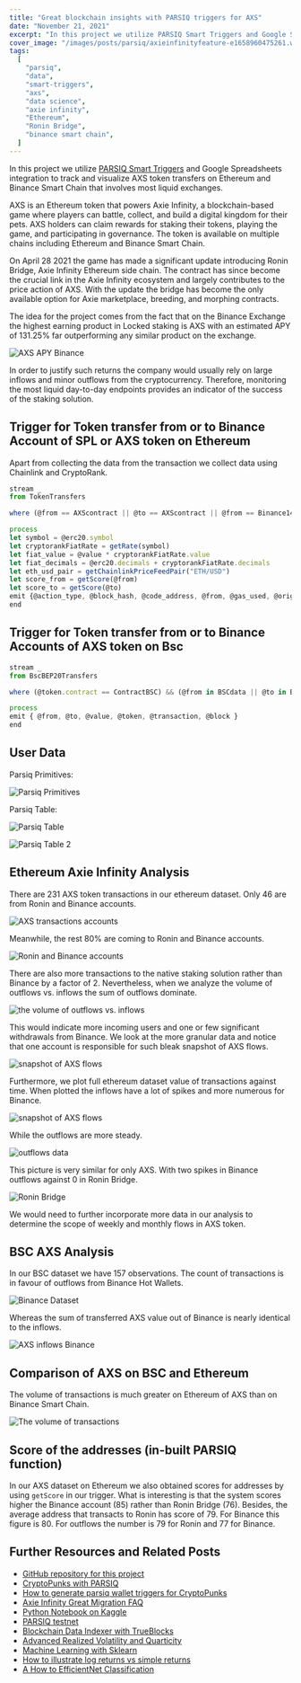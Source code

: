 ```yaml
---
title: "Great blockchain insights with PARSIQ triggers for AXS"
date: "November 21, 2021"
excerpt: "In this project we utilize PARSIQ Smart Triggers and Google Spreadsheets integration to track and visualize AXS token transfers on Ethereum and Bsc."
cover_image: "/images/posts/parsiq/axieinfinityfeature-e1658960475261.webp"
tags:
  [
    "parsiq",
    "data",
    "smart-triggers",
    "axs",
    "data science",
    "axie infinity",
    "Ethereum",
    "Ronin Bridge",
    "binance smart chain",
  ]
---
```


In this project we utilize [PARSIQ Smart Triggers](https://www.parsiq.net/en/) and Google Spreadsheets integration to track and visualize AXS token transfers on Ethereum and Binance Smart Chain that involves most liquid exchanges.

AXS is an Ethereum token that powers Axie Infinity, a blockchain-based game where players can battle, collect, and build a digital kingdom for their pets. AXS holders can claim rewards for staking their tokens, playing the game, and participating in governance. The token is available on multiple chains including Ethereum and Binance Smart Chain.

On April 28 2021 the game has made a significant update introducing Ronin Bridge, Axie Infinity Ethereum side chain. The contract has since become the crucial link in the Axie Infinity ecosystem and largely contributes to the price action of AXS. With the update the bridge has become the only available option for Axie marketplace, breeding, and morphing contracts.

The idea for the project comes from the fact that on the Binance Exchange the highest earning product in Locked staking is AXS with an estimated APY of 131.25% far outperforming any similar product on the exchange.

![AXS APY Binance](/images/posts/parsiq/140820286-7b9a6fd7-2635-4095-9783-1931f02ea1ac.webp)

In order to justify such returns the company would usually rely on large inflows and minor outflows from the cryptocurrency. Therefore, monitoring the most liquid day-to-day endpoints provides an indicator of the success of the staking solution.

## Trigger for Token transfer from or to Binance Account of SPL or AXS token on Ethereum

Apart from collecting the data from the transaction we collect data using Chainlink and CryptoRank.

```javascript
stream _
from TokenTransfers

where (@from == AXScontract || @to == AXScontract || @from == Binance14 || @to == Binance14) && (@erc20.symbol == "AXS" || @erc20.symbol == "SLP")

process
let symbol = @erc20.symbol
let cryptorankFiatRate = getRate(symbol)
let fiat_value = @value * cryptorankFiatRate.value
let fiat_decimals = @erc20.decimals + cryptorankFiatRate.decimals
let eth_usd_pair = getChainlinkPriceFeedPair("ETH/USD")
let score_from = getScore(@from)
let score_to = getScore(@to)
emit {@action_type, @block_hash, @code_address, @from, @gas_used, @origin, @to, @value, fiat_value, fiat_decimals, eth_usd_pair, @tx_hash, symbol, @block_timestamp, @gas_price, score_from, score_to }
end
```

## Trigger for Token transfer from or to Binance Accounts of AXS token on Bsc

```javascript
stream _
from BscBEP20Transfers

where (@token.contract == ContractBSC) && (@from in BSCdata || @to in BSCdata)

process
emit { @from, @to, @value, @token, @transaction, @block }
end
```

## User Data

Parsiq Primitives:

![Parsiq Primitives](/images/posts/parsiq/140822828-30294eb4-e2d0-40ed-a3a7-e46cc74794bf.webp)

Parsiq Table:

![Parsiq Table](/images/posts/parsiq/140823112-159f545c-bcb1-4177-9f4d-97e7c1eb9a36.webp)

![Parsiq Table 2](/images/posts/parsiq/140822678-717d0201-4b88-4ba4-9dd6-378ff47500cf.webp)

## Ethereum Axie Infinity Analysis

There are 231 AXS token transactions in our ethereum dataset. Only 46 are from Ronin and Binance accounts.

![AXS transactions accounts](/images/posts/parsiq/140833808-441336cc-4383-43b4-a40c-067279d44e0a.webp)

Meanwhile, the rest 80% are coming to Ronin and Binance accounts.

![Ronin and Binance accounts](/images/posts/parsiq/140834230-60f4fdaa-1ebd-4ddd-ba82-ded30833aebc.webp)

There are also more transactions to the native staking solution rather than Binance by a factor of 2. Nevertheless, when we analyze the volume of outflows vs. inflows the sum of outflows dominate.

![the volume of outflows vs. inflows](/images/posts/parsiq/140838512-fdd1d2bb-97ab-45e3-98ba-31a70fd61d57.webp)

This would indicate more incoming users and one or few significant withdrawals from Binance. We look at the more granular data and notice that one account is responsible for such bleak snapshot of AXS flows.

![snapshot of AXS flows](/images/posts/parsiq/140838840-b8bff3aa-e094-453f-805e-8171dff13f87.webp)

Furthermore, we plot full ethereum dataset value of transactions against time. When plotted the inflows have a lot of spikes and more numerous for Binance.

![snapshot of AXS flows](/images/posts/parsiq/140849815-79710dd7-80db-4ae8-8070-70d36c1cf141.webp)

While the outflows are more steady.

![outflows data](/images/posts/parsiq/140850027-cab9d8b4-02cb-4f46-af99-ffdc9ac723f8.webp)

This picture is very similar for only AXS. With two spikes in Binance outflows against 0 in Ronin Bridge.

![Ronin Bridge](/images/posts/parsiq/140851348-01692e99-9051-4da4-aa0a-de281140f1d5.webp)

We would need to further incorporate more data in our analysis to determine the scope of weekly and monthly flows in AXS token.

## BSC AXS Analysis

In our BSC dataset we have 157 observations. The count of transactions is in favour of outflows from Binance Hot Wallets.

![Binance Dataset](/images/posts/parsiq/140844882-8a1650fc-ebbf-4913-9605-426e091543fb.webp)

Whereas the sum of transferred AXS value out of Binance is nearly identical to the inflows.

![AXS inflows Binance](/images/posts/parsiq/140845336-028a5cb7-c38a-483e-9b4b-5ace63128f93.webp)

## Comparison of AXS on BSC and Ethereum

The volume of transactions is much greater on Ethereum of AXS than on Binance Smart Chain.

![The volume of transactions](/images/posts/parsiq/140845836-17679545-5f28-4065-bd0f-1597593be00f.webp)

## Score of the addresses (in-built PARSIQ function)

In our AXS dataset on Ethereum we also obtained scores for addresses by using `getScore` in our trigger. What is interesting is that the system scores higher the Binance account (85) rather than Ronin Bridge (76). Besides, the average address that transacts to Ronin has score of 79. For Binance this figure is 80. For outflows the number is 79 for Ronin and 77 for Binance.

## Further Resources and Related Posts

- [GitHub repository for this project](https://github.com/Pfed-prog/PARSIQ-AXS)
- [CryptoPunks with PARSIQ](https://github.com/Pfed-prog/PARSIQ-CryptoPunks)
- [How to generate parsiq wallet triggers for CryptoPunks](https://dspyt.com/generating-fast-and-easy-parsiq-triggers-for-cryptopunks)
- [Axie Infinity Great Migration FAQ](https://www.notion.so/axie/Great-Migration-FAQ-fc64fd460c8046b2a45d8798d06c0feb)
- [Python Notebook on Kaggle](https://www.kaggle.com/pavfedotov/parsiq-axs)
- [PARSIQ testnet](https://staging.parsiq.net/monitoring/projects)
- [Blockchain Data Indexer with TrueBlocks](https://dspyt.com/blockchain-data-indexer-with-trueblocks)
- [Advanced Realized Volatility and Quarticity](https://dspyt.com/advanced-realized-volatility-and-quarticity)
- [Machine Learning with Sklearn](https://dspyt.com/machine-learning-time-series-temperature-data-modeling)
- [How to illustrate log returns vs simple returns](https://dspyt.com/simple-returns-log-return-and-volatility-simple-introduction)
- [A How to EfficientNet Classification](https://dspyt.com/efficientnet-classification)
